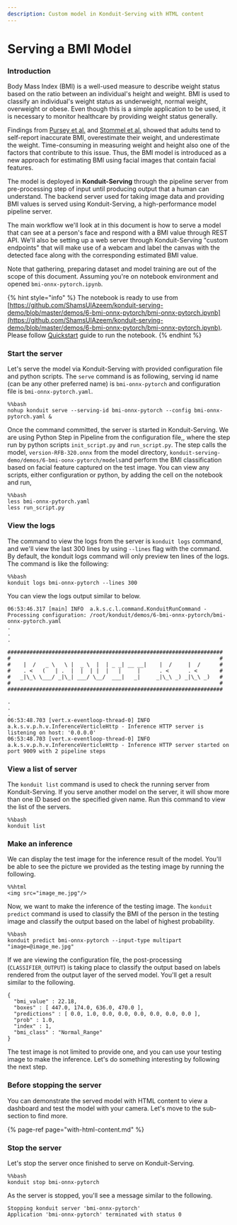 ```yaml
---
description: Custom model in Konduit-Serving with HTML content
---
```


# Serving a BMI Model

### Introduction

Body Mass Index \(BMI\) is a well-used measure to describe weight status based on the ratio between an individual's height and weight. BMI is used to classify an individual's weight status as underweight, normal weight, overweight or obese. Even though this is a simple application to be used, it is necessary to monitor healthcare by providing weight status generally.

Findings from [Pursey et al.](https://pubmed.ncbi.nlm.nih.gov/24398335/) and [Stommel et al.](https://bmcpublichealth.biomedcentral.com/articles/10.1186/1471-2458-9-421) showed that adults tend to self-report inaccurate BMI, overestimate their weight, and underestimate the weight. Time-consuming in measuring weight and height also one of the factors that contribute to this issue. Thus, the BMI model is introduced as a new approach for estimating BMI using facial images that contain facial features.

The model is deployed in **Konduit-Serving** through the pipeline server from pre-processing step of input until producing output that a human can understand. The backend server used for taking image data and providing BMI values is served using Konduit-Serving, a high-performance model pipeline server.

The main workflow we'll look at in this document is how to serve a model that can see at a person's face and respond with a BMI value through REST API. We'll also be setting up a web server through Konduit-Serving "custom endpoints" that will make use of a webcam and label the canvas with the detected face along with the corresponding estimated BMI value.

Note that gathering, preparing dataset and model training are out of the scope of this document. Assuming you're on notebook environment and opened `bmi-onnx-pytorch.ipynb`.

{% hint style="info" %}
The notebook is ready to use from [https://github.com/ShamsUlAzeem/konduit-serving-demo/blob/master/demos/6-bmi-onnx-pytorch/bmi-onnx-pytorch.ipynb](https://github.com/ShamsUlAzeem/konduit-serving-demo/blob/master/demos/6-bmi-onnx-pytorch/bmi-onnx-pytorch.ipynb). Please follow [Quickstart](../../quickstart/using-docker.md) guide to run the notebook. 
{% endhint %}

### Start the server

Let's serve the model via Konduit-Serving with provided configuration file and python scripts. The `serve` command is as following, serving id name \(can be any other preferred name\) is `bmi-onnx-pytorch` and configuration file is `bmi-onnx-pytorch.yaml`. 

```text
%%bash
nohup konduit serve --serving-id bmi-onnx-pytorch --config bmi-onnx-pytorch.yaml &
```

Once the command committed, the server is started in Konduit-Serving. We are using Python Step in Pipeline from the configuration file,, where the step run by python scripts `init_script.py` and `run_script.py`. The step calls the model, `version-RFB-320.onnx` from the model directory, `konduit-serving-demo/demos/6-bmi-oonx-pytorch/models`and perform the BMI classification based on facial feature captured on the test image. You can view any scripts, either configuration or python, by adding the cell on the notebook and run,

```text
%%bash
less bmi-onnx-pytorch.yaml
less run_script.py
```

### View the logs

The command to view the logs from the server is `konduit logs` command, and we'll view the last 300 lines by using `--lines` flag with the command. By default, the konduit logs command will only preview ten lines of the logs. The command is like the following:

```text
%%bash
konduit logs bmi-onnx-pytorch --lines 300
```

You can view the logs output similar to below.

```text
06:53:46.317 [main] INFO  a.k.s.c.l.command.KonduitRunCommand - Processing configuration: /root/konduit/demos/6-bmi-onnx-pytorch/bmi-onnx-pytorch.yaml
.
.
. 

####################################################################
#                                                                  #
#    |  /   _ \   \ |  _ \  |  | _ _| __ __|    |  /     |  /      #
#    . <   (   | .  |  |  | |  |   |     |      . <      . <       #
#   _|\_\ \___/ _|\_| ___/ \__/  ___|   _|     _|\_\ _) _|\_\ _)   #
#                                                                  #
####################################################################

.
.
.
06:53:48.703 [vert.x-eventloop-thread-0] INFO  a.k.s.v.p.h.v.InferenceVerticleHttp - Inference HTTP server is listening on host: '0.0.0.0'
06:53:48.703 [vert.x-eventloop-thread-0] INFO  a.k.s.v.p.h.v.InferenceVerticleHttp - Inference HTTP server started on port 9009 with 2 pipeline steps
```

### View a list of server

The `konduit list` command is used to check the running server from Konduit-Serving. If you serve another model on the server, it will show more than one ID based on the specified given name. Run this command to view the list of the servers.

```text
%%bash
konduit list
```

### Make an inference

We can display the test image for the inference result of the model. You'll be able to see the picture we provided as the testing image by running the following.

```text
%%html
<img src="image_me.jpg"/>
```

Now, we want to make the inference of the testing image. The `konduit predict` command is used to classify the BMI of the person in the testing image and classify the output based on the label of highest probability.

```text
%%bash
konduit predict bmi-onnx-pytorch --input-type multipart "image=@image_me.jpg"
```

If we are viewing the configuration file, the post-processing \(`CLASSIFIER_OUTPUT`\) is taking place to classify the output based on labels rendered from the output layer of the served model. You'll get a result similar to the following.

```text
{
  "bmi_value" : 22.18,
  "boxes" : [ 447.0, 174.0, 636.0, 470.0 ],
  "predictions" : [ 0.0, 1.0, 0.0, 0.0, 0.0, 0.0, 0.0, 0.0 ],
  "prob" : 1.0,
  "index" : 1,
  "bmi_class" : "Normal_Range"
}
```

The test image is not limited to provide one, and you can use your testing image to make the inference. Let's do something interesting by following the next step. 

### Before stopping the server

You can demonstrate the served model with HTML content to view a dashboard and test the model with your camera. Let's move to the sub-section to find more.

{% page-ref page="with-html-content.md" %}

### Stop the server

Let's stop the server once finished to serve on Konduit-Serving.

```text
%%bash
konduit stop bmi-onnx-pytorch
```

As the server is stopped, you'll see a message similar to the following.

```text
Stopping konduit server 'bmi-onnx-pytorch'
Application 'bmi-onnx-pytorch' terminated with status 0
```

